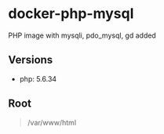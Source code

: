 # docker-php-mysql

PHP image with mysqli, pdo_mysql, gd added

## Versions

- php: 5.6.34

## Root

> /var/www/html
